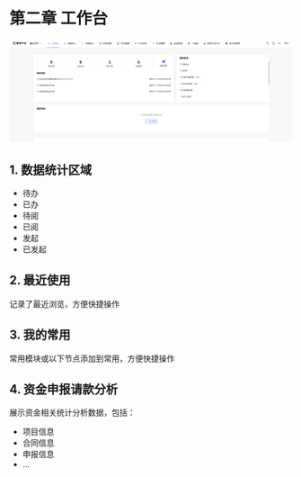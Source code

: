 # 第二章 工作台

![工作台](./gzt.png)


## 1. 数据统计区域
- 待办
- 已办
- 待阅
- 已阅
- 发起
- 已发起

## 2. 最近使用
记录了最近浏览，方便快捷操作

## 3. 我的常用
常用模块或以下节点添加到常用，方便快捷操作

## 4. 资金申报请款分析
展示资金相关统计分析数据，包括：
- 项目信息
- 合同信息
- 申报信息
- ...